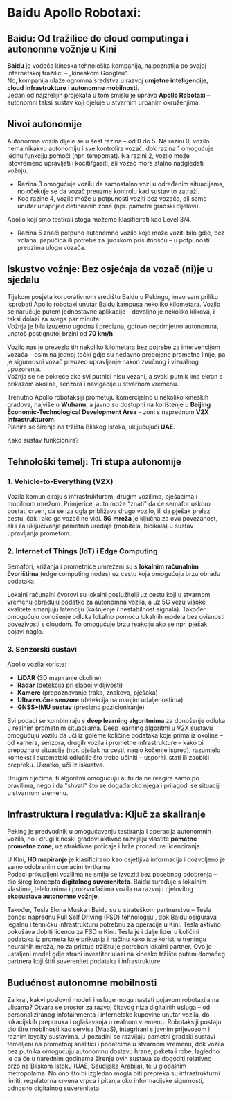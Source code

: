 # Baidu Apollo Robotaxi: 

## Baidu: Od tražilice do cloud computinga i autonomne vožnje u Kini

**Baidu** je vodeća kineska tehnološka kompanija, najpoznatija po svojoj internetskoj tražilici – „kineskom Googleu“.  
No, kompanija ulaže ogromna sredstva u razvoj **umjetne inteligencije**, **cloud infrastrukture** i **autonomne mobilnosti**.  
Jedan od najzrelijih projekata u tom smislu je upravo **Apollo Robotaxi** – autonomni taksi sustav koji djeluje u stvarnim urbanim okruženjima.

## Nivoi autonomije

Autonomna vozila dijele se u šest razina – od 0 do 5. Na razini 0, vozilo nema nikakvu autonomiju i sve kontrolira vozač, dok razina 1 omogućuje jednu funkciju pomoći (npr. tempomat). Na razini 2, vozilo može istovremeno upravljati i kočiti/gasiti, ali vozač mora stalno nadgledati vožnju. 
- Razina 3 omogućuje vozilu da samostalno vozi u određenim situacijama, no očekuje se da vozač preuzme kontrolu kad sustav to zatraži.
- Kod razine 4, vozilo može u potpunosti voziti bez vozača, ali samo unutar unaprijed definiranih zona (npr. pametni gradski dijelovi).

Apollo koji smo testirali stoga možemo klasificirati kao Level 3/4.

- Razina 5 znači potpuno autonomno vozilo koje može voziti bilo gdje, bez volana, papučica ili potrebe za ljudskom prisutnošću – u potpunosti preuzima ulogu vozača.


## Iskustvo vožnje: Bez osjećaja da vozač (ni)je u sjedalu

Tijekom posjeta korporativnom središtu Baidu u Pekingu, imao sam priliku isprobati Apollo robotaxi unutar Baidu kampusa nekoliko kilometara.
Vozilo se naručuje putem jednostavne aplikacije – dovoljno je nekoliko klikova, i taksi dolazi za svega par minuta.  
Vožnja je bila izuzetno ugodna i precizna, gotovo neprimjetno autonomna, unatoč postignutoj brzini od **70 km/h**.

Vozilo nas je prevezlo tih nekoliko kilometara bez potrebe za intervencijom vozača – osim na jednoj točki gdje su nedavno prebojene prometne linije, pa je sigurnosni vozač preuzeo upravljanje nakon zvučnog i vizualnog upozorenja.  
Vožnja se ne pokreće ako svi putnici nisu vezani, a svaki putnik ima ekran s prikazom okoline, senzora i navigacije u stvarnom vremenu.

Trenutno Apollo robotaksiji prometuju komercijalno u nekoliko kineskih gradova, najviše u **Wuhanu**, a javno su dostupni na korištenje u **Beijing Economic-Technological Development Area** – zoni s naprednom **V2X infrastrukturom**.  
Planira se širenje na tržišta Bliskog Istoka, uključujući **UAE**.


Kako sustav funkcionira?

## Tehnološki temelj: Tri stupa autonomije

### 1. Vehicle-to-Everything (V2X)

Vozila komuniciraju s infrastrukturom, drugim vozilima, pješacima i mobilnom mrežom. Primjerice, auto može “znati” da će semafor uskoro postati crven, da se iza ugla približava drugo vozilo, ili da pješak prelazi cestu, čak i ako ga vozač ne vidi.
**5G mreža** je ključna za ovu povezanost, ali i za uključivanje pametnih uređaja (mobitela, bicikala) u sustav upravljanja prometom.

### 2. Internet of Things (IoT) i Edge Computing

Semafori, križanja i prometnice umreženi su s **lokalnim računalnim čvorištima** (edge computing nodes) uz cestu koja omogućuju brzu obradu podataka.  

Lokalni računalni čvorovi su lokalni poslužitelji uz cestu koji u stvarnom vremenu obrađuju podatke za autonomna vozila, a uz 5G vezu visoke kvalitete smanjuju latenciju (kašnjenje i nestabilnost signala). Također omogućuju donošenje odluka lokalno pomoću lokalnih modela bez ovisnosti povezivosti s cloudom. To omogućuje brzu reakciju ako se npr. pješak pojavi naglo.


### 3. Senzorski sustavi

Apollo vozila koriste:
- **LiDAR** (3D mapiranje okoline)
- **Radar** (detekcija pri slaboj vidljivosti)
- **Kamere** (prepoznavanje traka, znakova, pješaka)
- **Ultrazvučne senzore** (detekcija na manjim udaljenostima)
- **GNSS+IMU sustav** (precizno pozicioniranje)

Svi podaci se kombiniraju s **deep learning algoritmima** za donošenje odluka u realnim prometnim situacijama. Deep learning algoritmi u V2X sustavu omogućuju vozilu da uči iz goleme količine podataka koje prima iz okoline – od kamera, senzora, drugih vozila i prometne infrastrukture – kako bi prepoznalo situacije (npr. pješak na cesti, naglo kočenje ispred), razumjelo kontekst i automatski odlučilo što treba učiniti – usporiti, stati ili zaobići prepreku. Ukratko, uči iz iskustva.

Drugim riječima, ti algoritmi omogućuju autu da ne reagira samo po pravilima, nego i da "shvati" što se događa oko njega i prilagodi se situaciji u stvarnom vremenu.

## Infrastruktura i regulativa: Ključ za skaliranje

Peking je predvodnik u omogućavanju testiranja i operacija autonomnih vozila, no i drugi kineski gradovi aktivno razvijaju vlastite **pametne prometne zone**, uz atraktivne poticaje i brže procedure licenciranja.

U Kini, **HD mapiranje** je klasificirano kao osjetljiva informacija i dozvoljeno je samo odobrenim domaćim tvrtkama.  
Podaci prikupljeni vozilima ne smiju se izvoziti bez posebnog odobrenja – dio šireg koncepta **digitalnog suvereniteta**. Baidu surađuje s lokalnim vlastima, telekomima i proizvođačima vozila na razvoju cjelovitog **ekosustava autonomne vožnje**.

Također, Tesla Elona Muska i Baidu su u strateškom partnerstvu – Tesla donosi naprednu Full Self Driving (FSD) tehnologiju , dok Baidu osigurava legalnu i tehničku infrastrukturu potrebnu za operacije u Kini. Tesla aktivno pokušava dobiti licencu za FSD u Kini. Tesla je i dalje lider u količini podataka iz prometa koje prikuplja i načinu kako iste koristi u treningu neuralnih mreža, no za pristup tržištu je potreban lokalni partner. Ovo je ustaljeni model gdje strani investitor ulazi na kinesko tržište putem domaćeg partnera koji štiti suverenitet podataka i infrastrukture.

## Budućnost autonomne mobilnosti

Za kraj, kakvi poslovni modeli i usluge mogu nastati pojavom robotaxija na ulicama? Otvara se prostor za razvoj čitavog niza digitalnih usluga – od personaliziranog infotainmenta i internetske kupovine unutar vozila, do lokacijskih preporuka i oglašavanja u realnom vremenu. Robotaksiji postaju dio šire mobilnosti kao servisa (MaaS), integrirani s javnim prijevozom i raznim loyalty sustavima. U pozadini se razvijaju pametni gradski sustavi temeljeni na prometnoj analitici i podatcima u stvarnom vremenu, dok vozila bez putnika omogućuju autonomnu dostavu hrane, paketa i robe.   Izgledno je da će u narednim godinama širenje ovih sustava se dogoditi relativno brzo na Bliskom Istoku (UAE, Saudijska Arabija), te u globalnim metropolama. No ono što bi izgledno mogla biti prepreka su infrastrukturni limiti, regulatorna crvena vrpca i pitanja oko informacijske sigurnosti, odnosno digitalnog suvereniteta.

